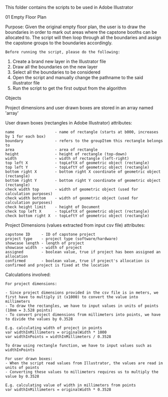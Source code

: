 This folder contains the scripts to be used in Adobe Illustrator

01 Empty Floor Plan

Purpose: Given the original empty floor plan, the user is to draw the boundaries in order to mark out areas where the capstone booths can be allocated to. The script will then loop through all the boundaries and assign the capstone groups to the boundaries accordingly.
  
    Before running the script, please do the following:
   1. Create a brand new layer in the Illustrator file
   2. Draw all the boundaries on the new layer
   3. Select all the boundaries to be considered
   4. Open the script and manually change the pathname to the said illustrator file
   5. Run the script to get the first output from the algorithm



Objects

Project dimensions and user drawn boxes are stored in an array named 'array'

User drawn boxes (rectangles in Adobe Illustrator) attributes:
```
name                  - name of rectangle (starts at b000, increases by 1 for each box)
boundary              - refers to the groupItem this rectangle belongs to
area                  - area of rectangle
height                - height of rectangle (top-down)
width                 - width of rectangle (left-right)
top left X            - topLeftX of geometric object (rectangle)
top left Y            - topLeftY of geometric object (rectangle)
bottom right X        - bottom right X coordinate of geometric object (rectangle)
bottom right Y        - bottom right Y coordinate of geometric object (rectangle)
check width top       - width of geometric object (used for calculation purposes)
check width bottom    - width of geometric object (used for calculation purposes)
check height limit    - height of Document
check top left X      - topLeftX of geometric object (rectangle)
check bottom right X  - topLeftY of geometric object (rectangle)
```

Project Dimensions (values extracted from input csv file) attributes:
```
capstone ID     - ID of capstone project
project type    - project type (software/hardware)
showcase length - length of project
showcase width  - width of project
assigned        - boolean value, true if project has been assigned an allocation
confirmed       - boolean value, true if project's allocation is confirmed and project is fixed at the location
```


Calculations involved:
```
For project dimensions:

- Since project dimensions provided in the csv file is in meters, we first have to multiply it (x1000) to convert the value into millimeters
- To draw the rectangles, we have to input values in units of points (10mm = 3.528 points)
- To convert project dimensions from millimeters into points, we have to divide the values by 0.3528

E.g. calculating width of project in points
var widthInMillimeters = originalWidth * 1000
var widthInPoints = widthInMillimeters / 0.3528

To draw using rectangle function, we have to input values such as widthInPoints
```

```
For user drawn boxes:
- When the script read values from Illustrator, the values are read in units of points
- Converting these values to millimeters requires us to multiply the value by 0.3528

E.g. calculating value of width in millimeters from points
var widthInMillimeters = originalWidth * 0.3528
```
